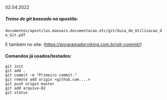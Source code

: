 02.04.2022

##### Treino de git baseado na apostila:
`documentos/apostilas.manuais.documentacao.etc/git/Guia_de_Utilizacao_do_Git.pdf`

E também no site:
(https://programadorviking.com.br/git-commit/)

#### Comandos já usados/testados:

```git
git init
git add .
git commit -m "Primeiro commit."
git remote add origin <github.com....>
git push origin master
git add arquivo-02
git status
```
